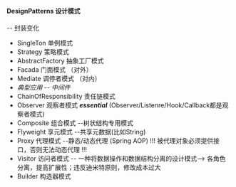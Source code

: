 
#### DesignPatterns 设计模式

-- 封装变化

* SingleTon 单例模式
* Strategy 策略模式
* AbstractFactory 抽象工厂模式
* Facada 门面模式 （对外）
* Mediate 调停者模式 （对内）
* _典型应用 -- 中间件_  
* ChainOfResponsibility 责任链模式
* Observer 观察者模式 ***essential*** (Observer/Listenre/Hook/Callback都是观察者模式)
* Composite 组合模式 --树状结构专用模式
* Flyweight 享元模式 --共享元数据(比如String)
* Proxy 代理模式 --静态/动态代理 (Spring AOP) !!! 被代理对象必须提供接口，否则无法动态代理 !!!
* Visitor 访问者模式 -- 一种将数据操作和数据结构分离的设计模式--> 各角色分离，提高扩展性；违反迪米特原则，修改成本过大
* Builder 构造器模式
  